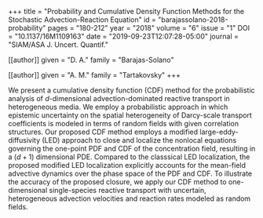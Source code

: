 +++
title   = "Probability and Cumulative Density Function Methods for the Stochastic Advection-Reaction Equation"
id      = "barajassolano-2018-probability"
pages   = "180-212"
year    = "2018"
volume  = "6"
issue   = "1"
DOI     = "10.1137/16M1109163"
date    = "2019-09-23T12:07:28-05:00"
journal = "SIAM/ASA J. Uncert. Quantif."

[[author]]
	given = "D. A."
	family = "Barajas-Solano"

[[author]]
	given = "A. M."
	family = "Tartakovsky"
+++

We present a cumulative density function (CDF) method for the probabilistic analysis of $d$-dimensional advection-dominated reactive transport in heterogeneous media.  We employ a probabilistic approach in which epistemic uncertainty on the spatial heterogeneity of Darcy-scale transport coefficients is modeled in terms of random fields with given correlation structures.  Our proposed CDF method employs a modified large-eddy-diffusivity (LED) approach to close and localize the nonlocal equations governing the one-point PDF and CDF of the concentration field, resulting in a $(d + 1)$ dimensional PDE.  Compared to the classsical LED localization, the proposed modified LED localization explicitly accounts for the mean-field advective dynamics over the phase space of the PDF and CDF.  To illustrate the accuracy of the proposed closure, we apply our CDF method to one-dimensional single-species reactive transport with uncertain, heterogeneous advection velocities and reaction rates modeled as random fields.
